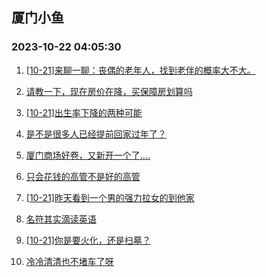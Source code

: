 ## 厦门小鱼 
### 2023-10-22 04:05:30

1. [[10-21]来聊一聊：丧偶的老年人，找到老伴的概率大不大。](http://bbs.xmfish.com/read-htm-tid-18092575.html)

2. [请教一下，现在房价在降，买保障房划算吗](http://bbs.xmfish.com/read-htm-tid-18092612.html)

3. [[10-21]出生率下降的两种可能](http://bbs.xmfish.com/read-htm-tid-18092506.html)

4. [是不是很多人已经提前回家过年了？](http://bbs.xmfish.com/read-htm-tid-18092662.html)

5. [厦门商场好卷，又新开一个了….](http://bbs.xmfish.com/read-htm-tid-18092754.html)

6. [只会花钱的高管不是好的高管](http://bbs.xmfish.com/read-htm-tid-18092660.html)

7. [[10-21]昨天看到一个男的强力拉女的到他家](http://bbs.xmfish.com/read-htm-tid-18092683.html)

8. [名符其实滴读英语](http://bbs.xmfish.com/read-htm-tid-18092503.html)

9. [[10-21]你是要火化，还是扫墓？](http://bbs.xmfish.com/read-htm-tid-18092689.html)

10. [冷冷清清也不堵车了呀](http://bbs.xmfish.com/read-htm-tid-18092681.html)


